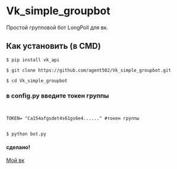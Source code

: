 # Vk_simple_groupbot
Простой групповой бот LongPoll для вк.

## Как установить (в CMD)
```
$ pip install vk_api
```
```
$ git clone https://github.com/agent502/Vk_simple_groupbot.git
```
```
$ cd Vk_simple_groupbot
```
### в config.py введите  токен группы
```


TOKEN= "Ca154afgsdet4s61gs6e4......" #токен группы


```
```
$ python bot.py
```
#### сделано!


[Мой вк](https://vk.com/a_502)
